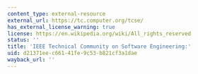 ```yaml
---
content_type: external-resource
external_url: https://tc.computer.org/tcse/
has_external_license_warning: true
license: https://en.wikipedia.org/wiki/All_rights_reserved
status: ''
title: 'IEEE Technical Community on Software Engineering:'
uid: d21371ee-c661-41fe-9c53-b821cf3a1dae
wayback_url: ''
---
```

